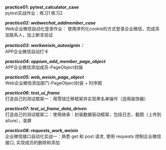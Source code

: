 **practice01: pytest_calculator_case**  
pytest实战作业：练习1 练习2

_**_practice02: webwechat_addmember_case_**_  
Web企业微信自动化登录作业： 使用序列化cookie的方式登录企业微信，完成添加联系人，加上断言验证

_**_practice03: workweixin_autosignin：_**_  
APP企业微信自动打卡

_**_practice04: appium_add_member_page_object_**_  
APP企业微信添加成员-PageObject封装

_**_practice05: web_weixin_page_object_**_  
Web企业微信添加部门-PageObject封装 + 时序图

_**_practice06: test_ui_frame_**_  
打造自己的测试框架一：用雪球迁移框架并实现黑名单操作（选用装饰器）

_**_practice07: test_ui_frame_data_driven_**_  
打造自己的测试框架二：使用继承：封装数据驱动框架，包括日志，截图（上传到 allure），录屏

_**_practice08: requests_work_weixin_**_  
企业微信接口自动化实战一：熟悉 get 和 post 请求, 使用 requests 控制企业微信接口, 实现成员的删除和添加
